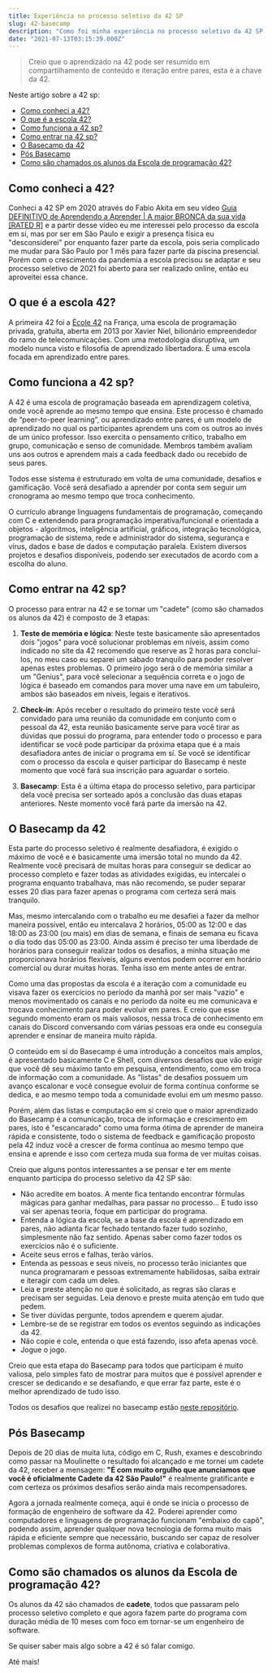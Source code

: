 ```yaml
---
title: Experiência no processo seletivo da 42 SP
slug: 42-basecamp
description: "Como foi minha experiência no processo seletivo da 42 SP uma escola de programação peer-to-peer"
date: "2021-07-13T03:15:39.000Z"
---
```


> Creio que o aprendizado na 42 pode ser resumido em compartilhamento de conteúdo e iteração entre pares, esta é a chave da 42.

Neste artigo sobre a 42 sp:

- [Como conheci a 42?](#como-conheci-a-42)
- [O que é a escola 42?](#o-que-e-a-escola-42)
- [Como funciona a 42 sp?](#como-funciona-a-42-sp)
- [Como entrar na 42 sp?](#como-entrar-na-42-sp)
- [O Basecamp da 42](#o-basecamp-da-42)
- [Pós Basecamp](#pos-basecamp)
- [Como são chamados os alunos da Escola de programação 42?](#como-sao-chamados-os-alunos)

<h2 id="como-conheci-a-42">Como conheci a 42?</h2>

Conheci a 42 SP em 2020 através do Fabio Akita em seu vídeo [Guia DEFINITIVO de Aprendendo a Aprender | A maior BRONCA da sua vida [RATED R]](https://youtu.be/oUPaJxk6TZ0?t=2722) e a partir desse vídeo eu me interessei pelo processo da escola em sí, mas por ser em São Paulo e exigir a presença física eu "desconsiderei" por enquanto fazer parte da escola, pois seria complicado me mudar para São Paulo por 1 mês para fazer parte da piscina presencial. Porém com o crescimento da pandemia a escola precisou se adaptar e seu processo seletivo de 2021 foi aberto para ser realizado online, então eu aproveitei essa chance.

<h2 id="o-que-e-a-escola-42">O que é a escola 42?</h2>

A primeira 42 foi a [École 42](https://en.wikipedia.org/wiki/42_(school)) na França, uma escola de programação privada, gratuita, aberta em 2013 por Xavier Niel, bilionário empreendedor do ramo de telecomunicações. Com uma metodologia disruptiva, um modelo nunca visto e filosofia de aprendizado libertadora. É uma escola focada em aprendizado entre pares.

<h2 id="como-funciona-a-42-sp">Como funciona a 42 sp?</h2>

A 42 é uma escola de programação baseada em aprendizagem coletiva, onde você aprende ao mesmo tempo que ensina. Este processo é chamado de “peer-to-peer learning”, ou aprendizado entre pares, é um modelo de aprendizado no qual os participantes aprendem uns com os outros ao invés de um único professor. Isso exercita o pensamento crítico, trabalho em grupo, comunicação e senso de comunidade. Membros também avaliam uns aos outros e aprendem mais a cada feedback dado ou recebido de seus pares.

Todos esse sistema é estruturado em volta de uma comunidade, desafios e gamificação. Você será desafiado a aprender por conta sem seguir um cronograma ao mesmo tempo que troca conhecimento.

O currículo abrange linguagens fundamentais de programação, começando com C e extendendo para programação imperativa/funcional e orientada a objetos - algoritmos, inteligência artificial, gráficos, integração tecnológica, programação de sistema, rede e administrador do sistema, segurança e vírus, dados e base de dados e computação paralela. Existem diversos projetos e desafios disponíveis, podendo ser executados de acordo com a escolha do aluno.

<h2 id="como-entrar-na-42-sp">Como entrar na 42 sp?</h2>

O processo para entrar na 42 e se tornar um "cadete" (como são chamados os alunos da 42) é composto de 3 etapas:

1. **Teste de memória e lógica**: Neste teste basicamente são apresentados dois "jogos" para você solucionar problemas em níveis, assim como indicado no site da 42 recomendo que reserve as 2 horas para concluí-los, no meu caso eu separei um sábado tranquilo para poder resolver apenas estes problemas. O primeiro jogo será o de memória similar a um "Genius", para você selecionar a sequência correta e o jogo de lógica é baseado em comandos para mover uma nave em um tabuleiro, ambos são baseados em níveis, legais e iterativos.

2. **Check-in**: Após receber o resultado do primeiro teste você será convidado para uma reunião da comunidade em conjunto com o pessoal da 42, esta reunião basicamente serve para você tirar as dúvidas que possui do programa, para entender todo o processo e para identificar se você pode participar da próxima etapa que é a mais desafiadora antes de iniciar o programa em sí. Se você se identificar com o processo da escola e quiser participar do Basecamp é neste momento que você fará sua inscrição para aguardar o sorteio.

3. **Basecamp**: Esta é a última etapa do processo seletivo, para participar dela você precisa ser sorteado após a conclusão das duas etapas anteriores. Neste momento você fará parte da imersão na 42.

<h2 id="o-basecamp-da-42">O Basecamp da 42</h2>

Esta parte do processo seletivo é realmente desafiadora, é exigido o máximo de você e é basicamente uma imersão total no mundo da 42. Realmente você precisará de muitas horas para conseguir se dedicar ao processo completo e fazer todas as atividades exigidas, eu intercalei o programa enquanto trabalhava, mas não recomendo, se puder separar esses 20 dias para fazer apenas o programa com certeza será mais tranquilo. 

Mas, mesmo intercalando com o trabalho eu me desafiei a fazer da melhor maneira possível, então eu intercalava 2 horários, 05:00 as 12:00 e das 18:00 as 23:00 (ou mais) em dias de semana, e finais de semana eu ficava o dia todo das 05:00 as 23:00. Ainda assim é preciso ter uma liberdade de horários para conseguir realizar todos os desafios, a minha situação me proporcionava horários flexíveis, alguns eventos podem ocorrer em horário comercial ou durar muitas horas. Tenha isso em mente antes de entrar.

Como uma das propostas da escola é a iteração com a comunidade eu visava fazer os exercícios no período da manhã por ser mais "vazio" e menos movimentado os canais e no período da noite eu me comunicava e trocava conhecimento para poder evoluir em pares. E creio que esse segundo momento eram os mais valiosos, nessa troca de conhecimento em canais do Discord conversando com várias pessoas era onde eu conseguia aprender e ensinar de maneira muito rápida.

O conteúdo em sí do Basecamp é uma introdução a conceitos mais amplos, é apresentado basicamente C e Shell, com diversos desafios que vão exigir que você dê seu máximo tanto em pesquisa, entendimento, como em troca de informação com a comunidade. As "listas" de desafios possuem um avanço escalonar e você consegue evoluir de forma contínua conforme se dedica, e ao mesmo tempo toda a comunidade evolui em um mesmo passo.

Porém, além das listas e computação em sí creio que o maior aprendizado do Basecamp é a comunicação, troca de informação e crescimento em pares, isto é "escancarado" como uma forma ótima de aprender de maneira rápida e consistente, todo o sistema de feedback e gamificação proposto pela 42 induz você a crescer de forma contínua ao mesmo tempo que ensina e aprende e isso com certeza muda sua forma de ver muitas coisas.

Creio que alguns pontos interessantes a se pensar e ter em mente enquanto participa do processo seletivo da 42 SP são:
- Não acredite em boatos. A mente fica tentando encontrar fórmulas mágicas para ganhar medalhas, para passar no processo... E tudo isso vai ser apenas teoria, foque em participar do programa.
- Entenda a lógica da escola, se a base da escola é aprendizado em pares, não adianta ficar fechado tentando fazer tudo sozinho, simplesmente não faz sentido. Apenas saber como fazer todos os exercícios não é o suficiente.
- Aceite seus erros e falhas, terão vários.
- Entenda as pessoas e seus níveis, no processo terão iniciantes que nunca programaram e pessoas extremamente habilidosas, saiba extrair e iteragir com cada um deles.
- Leia e preste atenção no que é solicitado, as regras são claras e precisam ser seguidas. Leia denovo e preste muita atenção em tudo que pedem.
- Se tiver dúvidas pergunte, todos aprendem e querem ajudar.
- Lembre-se de se registrar em todos os eventos seguindo as indicações da 42.
- Não copie e cole, entenda o que está fazendo, isso afeta apenas você.
- Jogue o jogo.

Creio que esta etapa do Basecamp para todos que participam é muito valiosa, pelo simples fato de mostrar para muitos que é possível aprender e crescer se dedicando e se desafiando, e que errar faz parte, este é o melhor aprendizado de tudo isso.

Todos os desafios que realizei no basecamp estão [neste repositório](https://github.com/iaurg/42sp).

<h2 id="pos-basecamp">Pós Basecamp</h2>

Depois de 20 dias de muita luta, código em C, Rush, exames e descobrindo como passar na Moulinette o resultado foi alcançado e me tornei um cadete da 42, receber a mensagem: **"É com muito orgulho que anunciamos que você é oficialmente Cadete da 42 São Paulo!"** é realmente gratificante e com certeza os próximos desafios serão ainda mais recompensadores.

Agora a jornada realmente começa, aqui é onde se inicia o processo de formação de engenheiro de software da 42. Poderei aprender como computadores e linguagens de programação funcionam "embaixo do capô", podendo assim, aprender qualquer nova tecnologia de forma muito mais rápida e eficiente sempre que necessário, buscando ser capaz de resolver problemas complexos de forma autônoma, criativa e colaborativa.

<h2 id="como-sao-chamados-os-alunos">Como são chamados os alunos da Escola de programação 42?</h2>

Os alunos da 42 são chamados de **cadete**, todos que passaram pelo processo seletivo completo e que agora fazem parte do programa com duração média de 10 meses com foco em tornar-se um engenheiro de software.

Se quiser saber mais algo sobre a 42 é só falar comigo.

Até mais!